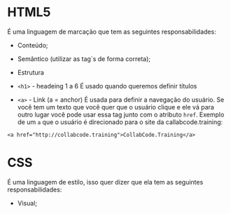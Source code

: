 # HTML5

É uma linguagem de marcação que tem as seguintes responsabilidades:

- Conteúdo;
- Semântico (utilizar as tag`s de forma correta);
- Estrutura

- `<h1>` - headeing 1 a 6
  É usado quando queremos definir títulos

- `<a>` - Link (a = anchor)
  É usada para definir a navegação do usuário. Se você tem um texto que você quer que o usuário clique e ele vá para outro lugar você pode usar essa tag junto com o atributo `href`.
  Exemplo de um `a` que o usuário é direcionado para o site da callabcode.training:

```
<a href="http://collabcode.training">CollabCode.Training</a>
```

# CSS

É uma linguagem de estilo, isso quer dizer que ela tem as seguintes responsabilidades:

- Visual;

